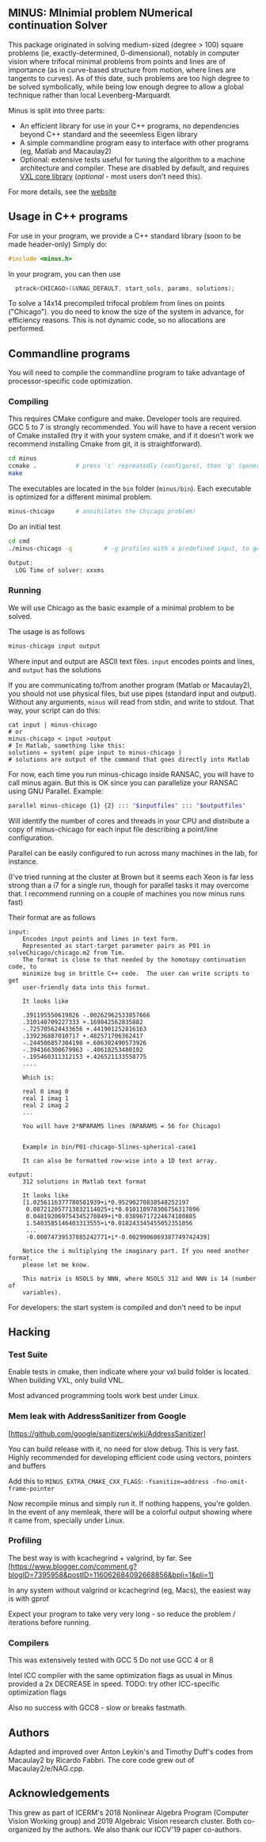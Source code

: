 <!--<img src="vxd-logo.gif" width="215" height="84" /> -->


## MINUS: MInimial problem NUmerical continuation Solver
This package originated in solving medium-sized  (degree > 100) square problems
(ie, exactly-determined, 0-dimensional), notably in computer vision where
trifocal minimal problems from points and lines are of importance (as in
curve-based structure from motion, where lines are tangents to curves).
As of this date, such problems are too high degree to be solved symbolically,
while being low enough degree to allow a global technique rather than local
Levenberg-Marquardt.

Minus is split into three parts:
- An efficient library for use in your C++ programs, no dependencies beyond C++
  standard and the seeemless Eigen library
- A simple commandline program easy to interface with other programs (eg, Matlab and Macaulay2)
- Optional: extensive tests useful for tuning the algorithm to a machine architecture and
  compiler. These are disabled by default, and requires [VXL core library](https://vxl.github.io) (*optional* - most users don't need this).
 
For more details, see the [website](http://multiview-3d-drawings.sourceforge.net)

## Usage in C++ programs
For use in your program, we provide a C++ standard library (soon to be made header-only)
Simply do:
```C
#include <minus.h>
```

In your program, you can then use

```C
  ptrack<CHICAGO>(&VNAG_DEFAULT, start_sols, params, solutions);

```
To solve a 14x14 precompiled trifocal problem from lines on points ("Chicago").
you do need to know the size of the system in advance, for efficiency reasons.
This is not dynamic code, so no allocations are performed.

## Commandline programs

You will need to compile the commandline program to take advantage of
processor-specific code optimization. 

### Compiling
This requires CMake configure and make. Developer
tools are required. GCC 5 to 7 is strongly recommended.
You will have to have a recent version of Cmake installed (try it with your
system cmake, and if it doesn't work we recommend installing Cmake from git, it is
straightforward).  

```bash
cd minus
ccmake .           # press 'c' repreatedly (configure), then 'g' (generate)
make
```

The executables are located in the `bin` folder (`minus/bin`).
Each executable is optimized for a different minimal problem.
```bash
minus-chicago      # annihilates the Chicago problem!
```

Do an initial test

```bash
cd cmd
./minus-chicago -g         # -g profiles with a predefined input, to get a time

Output:
  LOG Time of solver: xxxms
```

### Running

We will use Chicago as the basic example of a minimal problem to be solved.

The usage is as follows
```bash
minus-chicago input output 
```

Where input and output are ASCII text files. 
`input` encodes points and lines, and `output` has the solutions

If you are communicating to/from another program (Matlab or Macaulay2),
you should not use physical files, but use pipes (standard input and output).
Without any arguments, `minus` will read from stdin, and write to stdout.
That way, your script can do this:
```
cat input | minus-chicago 
# or
minus-chicago < input >output
# In Matlab, something like this:
solutions = system( pipe input to minus-chicago )  
# solutions are output of the command that goes directly into Matlab
```

For now, each time you run minus-chicago inside RANSAC, you will have to call
minus again. But this is OK since you can parallelize your RANSAC using GNU
Parallel. Example:

```bash
parallel minus-chicago {1} {2} ::: "$inputfiles" ::: "$outputfiles"
```

Will identify the number of cores and threads in your CPU and distribute a copy
of minus-chicago for each input file describing a point/line configuration.

Parallel can be easily configured to run across many machines in the lab, for
instance.

(I've tried running at the cluster at Brown but it seems each Xeon is far less
strong than a i7 for a single run, though for parallel tasks it may overcome
that. I recommend running on a couple of machines you now minus runs fast)

Their format are as follows
```
input:
    Encodes input points and lines in text form.
    Represented as start-target parameter pairs as P01 in solveChicago/chicago.m2 from Tim.
    The format is close to that needed by the homotopy continuation code, to
    minimize bug in brittle C++ code.  The user can write scripts to get
    user-friendly data into this format.
    
    It looks like
    
    .391195550619826 -.00262962533857666
    .310140709227333 +.169842562835882
    -.725705624433656 +.441901252816163
    .139236887010717 +.482571706362417
    -.244506857304198 +.606302490573926
    -.394166300679963 -.40618253480102
    -.195460311312153 +.426521133558775
    ....

    Which is:

    real 0 imag 0
    real 1 imag 1
    real 2 imag 2
    ...

    You will have 2*NPARAMS lines (NPARAMS = 56 for Chicago)
    

    Example in bin/P01-chicago-5lines-spherical-case1

    It can also be formatted row-wise into a 1D text array.
    
output: 
    312 solutions in Matlab text format

    It looks like 
    [1.0256116377780581939+i*0.95290270838548252197
     0.087212057713832114025+i*0.010110978306756317896
     0.048192069754345270849+i*0.03896717224674180885
     1.5403585146403313555+i*0.018243345455052351056
     ...
     -0.00074739537885242771+i*-0.0029906069387749742439]

    Notice the i multiplying the imaginary part. If you need another format,
    please let me know.

    This matrix is NSOLS by NNN, where NSOLS 312 and NNN is 14 (number of
    variables).
```

For developers: the start system is compiled and don't need to be input


## Hacking

### Test Suite
  Enable tests in cmake, then indicate where your vxl build folder is located.
  When building VXL, only build VNL.


Most advanced programming tools work best under Linux.

### Mem leak with AddressSanitizer from Google

[https://github.com/google/sanitizers/wiki/AddressSanitizer]

You can build release with it, no need for slow debug. This is very fast.
Highly recommended for developing efficient code using vectors, pointers and buffers

Add this to `MINUS_EXTRA_CMAKE_CXX_FLAGS`:
```-fsanitize=address -fno-omit-frame-pointer```

Now recompile minus and simply run it.  If nothing happens, you're golden. In
the event of any memleak, there will be a colorful output showing where it came
from, specially under Linux.

### Profiling

The best way is with kcachegrind + valgrind, by far. 
See [https://www.blogger.com/comment.g?blogID=7395958&postID=116062684092668856&bpli=1&pli=1]

In any system without valgrind or kcachegrind (eg, Macs), the easiest way is with gprof

Expect your program to take very very long - so reduce the problem / iterations
before running.

### Compilers

This was extensively tested with GCC 5
Do not use GCC 4 or 8

Intel ICC compiler with the same optimization flags as usual in Minus provided
a 2x DECREASE in speed. TODO: try other ICC-specific optimization flags

Also no success with GCC8 - slow or breaks fastmath.


## Authors

Adapted and improved over Anton Leykin's and Timothy Duff's codes from Macaulay2 by
Ricardo Fabbri. The core code grew out of Macaulay2/e/NAG.cpp.

## Acknowledgements
This grew as part of ICERM's 2018 Nonlinear Algebra Program (Computer Vision
Working group) and 2019 Algebraic Vision research cluster. Both co-organized by
the authors. We also thank our ICCV'19 paper co-authors.
